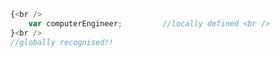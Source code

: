 
<!--
**samipism/samipism** is a ✨ _special_ ✨ repository because its `README.md` (this file) appears on your GitHub profile.

Here are some ideas to get you started:

- 🔭 I’m currently working on ...
- 🌱 I’m currently learning ...
- 👯 I’m looking to collaborate on ...
- 🤔 I’m looking for help with ...
- 💬 Ask me about ...
- 📫 How to reach me: ...
- 😄 Pronouns: ...
- ⚡ Fun fact: ...
-->
```js
{<br />
    var computerEngineer;         //locally defined <br />
}<br />
//globally recognised!!
```
<!-- [![Samip's GitHub stats](https://github-readme-stats.vercel.app/api?username=samipism&count_private=true)](https://github.com/anuraghazra/github-readme-stats) -->
<!-- ![](https://komarev.com/ghpvc/?username=samipism&color=green) -->
